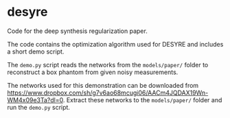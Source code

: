 # desyre
Code for the deep synthesis regularization paper.

The code contains the optimization algorithm used for DESYRE and includes a short demo script.


The `demo.py` script reads the networks from the `models/paper/` folder to reconstruct a box phantom from given noisy measurements.

The networks used for this demonstration can be downloaded from https://www.dropbox.com/sh/g7v6ao68mcugi06/AACm4JQDAX19Wn-WM4x09e3Ta?dl=0. Extract these networks to the `models/paper/` folder and run the `demo.py` script.


